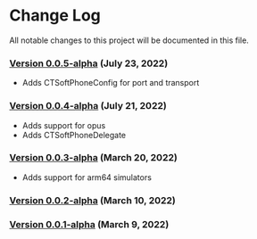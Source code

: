 # Change Log

All notable changes to this project will be documented in this file.

### [Version 0.0.5-alpha](https://github.com/CleverTap/CTSoftPhone/releases/tag/0.0.5-alpha) (July 23, 2022)
 
 - Adds CTSoftPhoneConfig for port and transport

### [Version 0.0.4-alpha](https://github.com/CleverTap/CTSoftPhone/releases/tag/0.0.4-alpha) (July 21, 2022)

 - Adds support for opus
 - Adds CTSoftPhoneDelegate

### [Version 0.0.3-alpha](https://github.com/CleverTap/CTSoftPhone/releases/tag/0.0.3-alpha) (March 20, 2022)

 - Adds support for arm64 simulators

### [Version 0.0.2-alpha](https://github.com/CleverTap/CTSoftPhone/releases/tag/0.0.2-alpha) (March 10, 2022)

### [Version 0.0.1-alpha](https://github.com/CleverTap/CTSoftPhone/releases/tag/0.0.1-alpha) (March 9, 2022)


